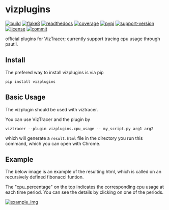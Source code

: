 # vizplugins

[![build](https://github.com/gaogaotiantian/vizplugins/workflows/build/badge.svg)](https://github.com/gaogaotiantian/vizplugins/actions?query=workflow%3Abuild)  [![flake8](https://github.com/gaogaotiantian/vizplugins/workflows/lint/badge.svg)](https://github.com/gaogaotiantian/vizplugins/actions?query=workflow%3ALint)  [![readthedocs](https://img.shields.io/readthedocs/vizplugins)](https://vizplugins.readthedocs.io/en/stable/)  [![coverage](https://img.shields.io/codecov/c/github/gaogaotiantian/vizplugins)](https://codecov.io/gh/gaogaotiantian/vizplugins)  [![pypi](https://img.shields.io/pypi/v/vizplugins.svg)](https://pypi.org/project/vizplugins/)  [![support-version](https://img.shields.io/pypi/pyversions/vizplugins)](https://img.shields.io/pypi/pyversions/vizplugins)  [![license](https://img.shields.io/github/license/gaogaotiantian/vizplugins)](https://github.com/gaogaotiantian/vizplugins/blob/master/LICENSE)  [![commit](https://img.shields.io/github/last-commit/gaogaotiantian/vizplugins)](https://github.com/gaogaotiantian/vizplugins/commits/master)

official plugins for VizTracer; currently support tracing cpu usage through psutil.

## Install

The prefered way to install vizplugins is via pip

```
pip install vizplugins
```

## Basic Usage

The vizplugin should be used with viztracer.

You can  use VizTracer and the plugin by

```
viztracer --plugin vizplugins.cpu_usage -- my_script.py arg1 arg2
```

which will generate a ```result.html``` file in the directory you run this command, which you can open with Chrome.


## Example

The below image is an example of the resulting html, which is called on an recursively defined fibonacci funtion.

The "cpu_percentage" on the top indicates the corresponding cpu usage at each time period. You can see the details by clicking on one of the periods.

[![example_img](https://github.com/in-the-ocean/vizplugins/blob/readme/img/fib.png)](https://github.com/in-the-ocean/vizplugins/blob/readme/img/fib.png)